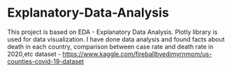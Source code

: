 # Explanatory-Data-Analysis
This project is based on EDA - Explanatory Data Analysis. Plotly library is used for data visualization. I have done data analysis and found facts about death in each country, comparison between case rate and death rate in 2020,etc
dataset - https://www.kaggle.com/fireballbyedimyrnmom/us-counties-covid-19-dataset
